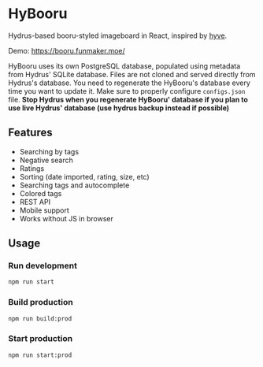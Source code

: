# HyBooru

Hydrus-based booru-styled imageboard in React, inspired by [hyve](https://github.com/imtbl/hyve).

Demo: https://booru.funmaker.moe/

HyBooru uses its own PostgreSQL database, populated using metadata from Hydrus' SQLite
database. Files are not cloned and served directly from Hydrus's database. You need to
regenerate the HyBooru's database every time you want to update it. Make sure to
properly configure `configs.json` file. **Stop Hydrus when you regenerate HyBooru'
database if you plan to use live Hydrus' database (use hydrus backup instead if
possible)**

## Features

- Searching by tags
- Negative search
- Ratings
- Sorting (date imported, rating, size, etc)
- Searching tags and autocomplete
- Colored tags
- REST API
- Mobile support
- Works without JS in browser

## Usage

### Run development

```bash
npm run start
```

### Build production

```bash
npm run build:prod
```

### Start production

```bash
npm run start:prod
```
